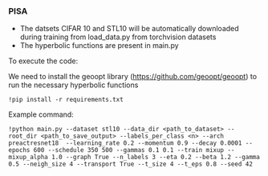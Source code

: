 

### PISA


- The datsets CIFAR 10 and STL10 will be automatically downloaded during training from load_data.py from torchvision datasets
- The hyperbolic functions are present in main.py


To execute the code:

We need to install the geoopt library (https://github.com/geoopt/geoopt) to run the necessary hyperbolic functions
```
!pip install -r requirements.txt
```
Example command:
```
!python main.py --dataset stl10 --data_dir <path_to_dataset> --root_dir <path_to_save_output> --labels_per_class <n> --arch preactresnet18  --learning_rate 0.2 --momentum 0.9 --decay 0.0001 --epochs 600 --schedule 350 500 --gammas 0.1 0.1 --train mixup --mixup_alpha 1.0 --graph True --n_labels 3 --eta 0.2 --beta 1.2 --gamma 0.5 --neigh_size 4 --transport True --t_size 4 --t_eps 0.8 --seed 42
```
